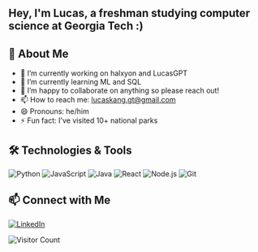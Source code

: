 ## Hey, I'm Lucas, a freshman studying computer science at Georgia Tech :)

## 🚀 About Me
- 🔭 I’m currently working on halxyon and LucasGPT
- 🌱 I’m currently learning ML and SQL
- 👯 I’m happy to collaborate on anything so please reach out!
- 📫 How to reach me: lucaskang.gt@gmail.com
- 😄 Pronouns: he/him
- ⚡ Fun fact: I've visited 10+ national parks

## 🛠️ Technologies & Tools

![Python](https://img.shields.io/badge/-Python-05122A?style=flat&logo=python) 
![JavaScript](https://img.shields.io/badge/-JavaScript-05122A?style=flat&logo=javascript) 
![Java](https://img.shields.io/badge/-Java-05122A?style=flat&logo=java)
![React](https://img.shields.io/badge/-React-05122A?style=flat&logo=react) 
![Node.js](https://img.shields.io/badge/-Node.js-05122A?style=flat&logo=node.js) 
![Git](https://img.shields.io/badge/-Git-05122A?style=flat&logo=git) 

## 📫 Connect with Me

[![LinkedIn](https://img.shields.io/badge/-LinkedIn-05122A?style=flat&logo=linkedin)](www.linkedin.com/in/lucas-kang-gt)

<!-- Optional: Add a visitor counter -->
![Visitor Count](https://komarev.com/ghpvc/?username=lkang172&color=blue&style=flat)
